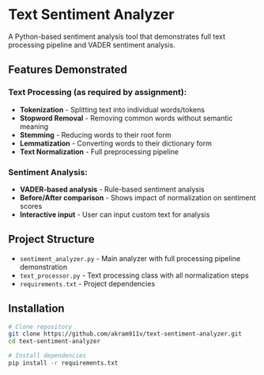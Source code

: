 # Text Sentiment Analyzer

A Python-based sentiment analysis tool that demonstrates full text processing pipeline and VADER sentiment analysis.

## Features Demonstrated

### Text Processing (as required by assignment):
- **Tokenization** - Splitting text into individual words/tokens
- **Stopword Removal** - Removing common words without semantic meaning
- **Stemming** - Reducing words to their root form
- **Lemmatization** - Converting words to their dictionary form
- **Text Normalization** - Full preprocessing pipeline

### Sentiment Analysis:
- **VADER-based analysis** - Rule-based sentiment analysis
- **Before/After comparison** - Shows impact of normalization on sentiment scores
- **Interactive input** - User can input custom text for analysis

## Project Structure

- `sentiment_analyzer.py` - Main analyzer with full processing pipeline demonstration
- `text_processor.py` - Text processing class with all normalization steps
- `requirements.txt` - Project dependencies

## Installation

```bash
# Clone repository
git clone https://github.com/akram911v/text-sentiment-analyzer.git
cd text-sentiment-analyzer

# Install dependencies
pip install -r requirements.txt
